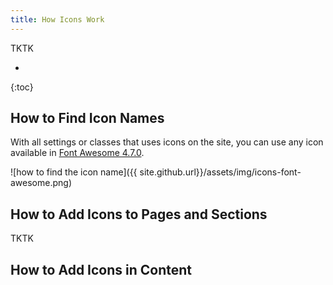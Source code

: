 ```yaml
---
title: How Icons Work
---
```

TKTK

- 
{:toc}

## How to Find Icon Names

With all settings or classes that uses icons on the site, you can use any icon available in [Font Awesome 4.7.0](http://fontawesome.io/icons/).

![how to find the icon name]({{ site.github.url}}/assets/img/icons-font-awesome.png)

## How to Add Icons to Pages and Sections

TKTK

## How to Add Icons in Content
